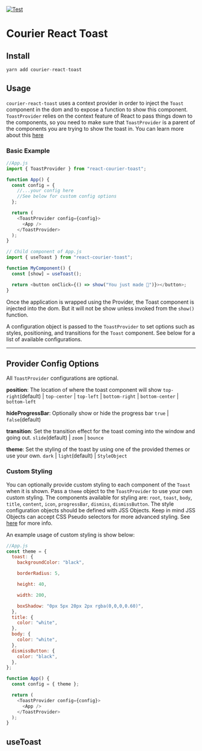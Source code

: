 [![Test](https://github.com/trycourier/courier-react-toast/actions/workflows/test.yml/badge.svg)](https://github.com/trycourier/courier-react-toast/actions/workflows/test.yml)

# Courier React Toast

## Install

```js
yarn add courier-react-toast
```

## Usage

`courier-react-toast` uses a context provider in order to inject the `Toast` component in the dom and to expose a function to show this component. `ToastProvider` relies on the context feature of React to pass things down to the components, so you need to make sure that `ToastProvider` is a parent of the components you are trying to show the toast in. You can learn more about this [here](https://reactjs.org/docs/context.html#contextprovider)

### Basic Example

```js
//App.js
import { ToastProvider } from "react-courier-toast";

function App() {
  const config = {
    //...your config here
    //See below for custom config options
  };

  return (
    <ToastProvider config={config}>
      <App />
    </ToastProvider>
  );
}
```

```js
// Child component of App.js
import { useToast } from "react-courier-toast";

function MyComponent() {
  const [show] = useToast();

  return <button onClick={() => show("You just made 🍞")}></button>;
}
```

Once the application is wrapped using the Provider, the Toast component is injected into the dom. But it will not be show unless invoked from the `show()` function.

A configuration object is passed to the `ToastProvider` to set options such as styles, positioning, and transitions for the `Toast` component. See below for a list of available configurations.

<hr>

## Provider Config Options

All `ToastProvider` configurations are optional.

**position**:
The location of where the toast component will show
`top-right`(default) | `top-center` | `top-left` | `bottom-right` | `bottom-center` | `bottom-left`

**hideProgressBar**:
Optionally show or hide the progress bar
`true` | `false`(default)

**transition**:
Set the transition effect for the toast coming into the window and going out.
`slide`(default) | `zoom` | `bounce`

**theme**:
Set the styling of the toast by using one of the provided themes or use your own.
`dark` | `light`(default) | `StyleObject`

### Custom Styling

You can optionally provide custom styling to each component of the `Toast` when it is shown. Pass a `theme` object to the `ToastProvider` to use your own custom styling. The components available for styling are: `root`, `toast`, `body`, `title`, `content`, `icon`, `progressBar`, `dismiss`, `dismissButton`. The style configuration objects should be defined with JSS Objects.  Keep in mind JSS Objects can accept CSS Pseudo selectors for more advanced styling. See [here](https://cssinjs.org/jss-syntax?v=v10.5.1) for more info.

An example usage of custom styling is show below:

```js
//App.js
const theme = {
  toast: {
    backgroundColor: "black",

    borderRadius: 5,

    height: 40,

    width: 200,

    boxShadow: "0px 5px 20px 2px rgba(0,0,0,0.60)",
  },
  title: {
    color: "white",
  },
  body: {
    color: "white",
  },
  dismissButton: {
    color: "black",
  },
};

function App() {
  const config = { theme };

  return (
    <ToastProvider config={config}>
      <App />
    </ToastProvider>
  );
}
```

## useToast
